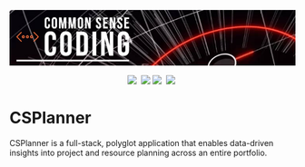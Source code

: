 
<p align="center"><img src="https://github.com/cscoding21/cscoding/blob/main/assets/csc-banner.png?raw=true" width=728></p>

<p align="center">
    <a href="https://github.com/cscoding21/csgen"><img src="https://img.shields.io/badge/built_with-Go-29BEB0.svg?style=flat-square"></a>&nbsp;
    <a href="https://github.com/cscoding21/csgen/pulse" alt="Activity">
        <img src="https://img.shields.io/github/commit-activity/m/cscoding21/csgen?color=0052FF&labelColor=090422" /></a>
    <a href="https://www.youtube.com/@CommonSenseCoding-ge5dn" alt="YouTube">
        <img src="https://img.shields.io/badge/youtube-watch_videos-red.svg?color=0052FF&labelColor=090422&logo=youtube" /></a>&nbsp;
    <a href="https://twitter.com/cscoding21" alt="YouTube">
        <img src="https://img.shields.io/twitter/follow/cscoding21" /></a>&nbsp;
</p>


# CSPlanner
CSPlanner is a full-stack, polyglot application that enables data-driven insights into project and resource planning across an entire portfolio. 